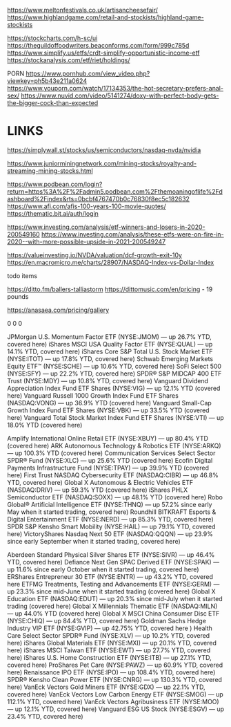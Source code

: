 https://www.meltonfestivals.co.uk/artisancheesefair/
https://www.highlandgame.com/retail-and-stockists/highland-game-stockists

https://stockcharts.com/h-sc/ui
https://theguildoffoodwriters.beaconforms.com/form/999c785d
https://www.simplify.us/etfs/crdt-simplify-opportunistic-income-etf
https://stockanalysis.com/etf/riet/holdings/



PORN
https://www.pornhub.com/view_video.php?viewkey=ph5b43e211a0624
https://www.youporn.com/watch/17134353/the-hot-secretary-prefers-anal-sex/
https://www.nuvid.com/video/5141274/doxy-with-perfect-body-gets-the-bigger-cock-than-expected


# LINKS

https://simplywall.st/stocks/us/semiconductors/nasdaq-nvda/nvidia

https://www.juniorminingnetwork.com/mining-stocks/royalty-and-streaming-mining-stocks.html


https://www.podbean.com/login?return=https%3A%2F%2Fadmin5.podbean.com%2Fthemoaningoflife%2Fdashboard%2Findex&rts=0bcbf4767470b0c76830f8ec5c182632
https://www.afi.com/afis-100-years-100-movie-quotes/
https://thematic.bit.ai/auth/login

https://www.investing.com/analysis/etf-winners-and-losers-in-2020-200549160
https://www.investing.com/analysis/these-etfs-were-on-fire-in-2020--with-more-possible-upside-in-2021-200549247

https://valueinvesting.io/NVDA/valuation/dcf-growth-exit-10y
https://en.macromicro.me/charts/28907/NASDAQ-Index-vs-Dollar-Index


todo items

https://ditto.fm/ballers-talliastorm
https://dittomusic.com/en/pricing - 19 pounds


https://anasaea.com/pricing/gallery


0
0
0


JPMorgan U.S. Momentum Factor ETF (NYSE:JMOM) — up 26.7% YTD, covered here)
iShares MSCI USA Quality Factor ETF (NYSE:QUAL) — up 14.1% YTD, covered here)
iShares Core S&P Total U.S. Stock Market ETF (NYSE:ITOT) — up 17.8% YTD, covered here)
Schwab Emerging Markets Equity ETF™ (NYSE:SCHE) — up 10.6% YTD, covered here)
SoFi Select 500 (NYSE:SFY) — up 22.2% YTD, covered here)
SPDR® S&P MIDCAP 400 ETF Trust (NYSE:MDY) — up 10.8% YTD, covered here)
Vanguard Dividend Appreciation Index Fund ETF Shares (NYSE:VIG) — up 12.1% YTD (covered here)
Vanguard Russell 1000 Growth Index Fund ETF Shares (NASDAQ:VONG) — up 36.9% YTD (covered here)
Vanguard Small-Cap Growth Index Fund ETF Shares (NYSE:VBK) — up 33.5% YTD (covered here)
Vanguard Total Stock Market Index Fund ETF Shares (NYSE:VTI) — up 18.0% YTD (covered here)

Amplify International Online Retail ETF (NYSE:XBUY) — up 80.4% YTD (covered here)
ARK Autonomous Technology & Robotics ETF (NYSE:ARKQ) — up 100.3% YTD (covered here)
Communication Services Select Sector SPDR® Fund (NYSE:XLC) — up 25.6% YTD (covered here)
Ecofin Digital Payments Infrastructure Fund (NYSE:TPAY) — up 39.9% YTD (covered here)
First Trust NASDAQ Cybersecurity ETF (NASDAQ:CIBR) — up 46.8% YTD, covered here)
Global X Autonomous & Electric Vehicles ETF (NASDAQ:DRIV) — up 59.3% YTD (covered here)
iShares PHLX Semiconductor ETF (NASDAQ:SOXX) — up 48.1% YTD (covered here)
Robo Global® Artificial Intelligence ETF (NYSE:THNQ) — up 57.2% since early May when it started trading, covered here)
Roundhill BITKRAFT Esports & Digital Entertainment ETF (NYSE:NERD) — up 85.3% YTD, covered here)
SPDR S&P Kensho Smart Mobility (NYSE:HAIL) — up 79.1% YTD, covered here)
VictoryShares Nasdaq Next 50 ETF (NASDAQ:QQQN) — up 23.9% since early September when it started trading, covered here)

Aberdeen Standard Physical Silver Shares ETF (NYSE:SIVR) — up 46.4% YTD, covered here)
Defiance Next Gen SPAC Derived ETF (NYSE:SPAK) — up 11.6% since early October when it started trading, covered here)
ERShares Entrepreneur 30 ETF (NYSE:ENTR) — up 43.2% YTD, covered here
ETFMG Treatments, Testing and Advancements ETF (NYSE:GERM) — up 23.3% since mid-June when it started trading (covered here)
Global X Education ETF (NASDAQ:EDUT) — up 20.3% since mid-July when it started trading (covered here)
Global X Millennials Thematic ETF (NASDAQ:MILN) — up 44.0% YTD (covered here)
Global X MSCI China Consumer Disc ETF (NYSE:CHIQ) — up 84.4% YTD, covered here)
Goldman Sachs Hedge Industry VIP ETF (NYSE:GVIP) — up 42.75% YTD, covered here )
Health Care Select Sector SPDR® Fund (NYSE:XLV) — up 10.2% YTD, covered here)
iShares Global Materials ETF (NYSE:MXI) — up 20.1% YTD, covered here)
iShares MSCI Taiwan ETF (NYSE:EWT) — up 27.7% YTD, covered here)
iShares U.S. Home Construction ETF (NYSE:ITB) — up 27.1% YTD, covered here)
ProShares Pet Care (NYSE:PAWZ) — up 60.9% YTD, covered here)
Renaissance IPO ETF (NYSE:IPO) — up 108.4% YTD, covered here)
SPDR® Kensho Clean Power ETF (NYSE:CNRG) — up 130.3% YTD, covered here)
VanEck Vectors Gold Miners ETF (NYSE:GDX) — up 22.1% YTD, covered here)
VanEck Vectors Low Carbon Energy ETF (NYSE:SMOG) — up 112.1% YTD, covered here)
VanEck Vectors Agribusiness ETF (NYSE:MOO) — up 12.1% YTD, covered here)
Vanguard ESG US Stock (NYSE:ESGV) — up 23.4% YTD, covered here)


